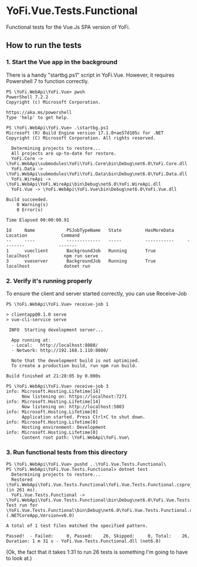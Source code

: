 # YoFi.Vue.Tests.Functional

Functional tests for the Vue.Js SPA version of YoFi.

## How to run the tests

### 1. Start the Vue app in the background

There is a handy "startbg.ps1" script in YoFi.Vue. 
However, it requires Powershell 7 to function correctly.

```
PS \YoFi.WebApi\YoFi.Vue> pwsh
PowerShell 7.2.2
Copyright (c) Microsoft Corporation.

https://aka.ms/powershell
Type 'help' to get help.

PS \YoFi.WebApi\YoFi.Vue> .\startbg.ps1
Microsoft (R) Build Engine version 17.1.0+ae57d105c for .NET
Copyright (C) Microsoft Corporation. All rights reserved.

  Determining projects to restore...
  All projects are up-to-date for restore.
  YoFi.Core -> \YoFi.WebApi\submodules\YoFi\YoFi.Core\bin\Debug\net6.0\YoFi.Core.dll
  YoFi.Data -> \YoFi.WebApi\submodules\YoFi\YoFi.Data\bin\Debug\net6.0\YoFi.Data.dll
  YoFi.WireApi -> \YoFi.WebApi\YoFi.WireApi\bin\Debug\net6.0\YoFi.WireApi.dll
  YoFi.Vue -> \YoFi.WebApi\YoFi.Vue\bin\Debug\net6.0\YoFi.Vue.dll

Build succeeded.
    0 Warning(s)
    0 Error(s)

Time Elapsed 00:00:00.91

Id     Name            PSJobTypeName   State         HasMoreData     Location             Command
--     ----            -------------   -----         -----------     --------             -------
1      vueclient       BackgroundJob   Running       True            localhost             npm run serve
3      vueserver       BackgroundJob   Running       True            localhost             dotnet run
```

### 2. Verify it's running properly

To ensure the client and server started correctly, you can use Receive-Job

```
PS \YoFi.WebApi\YoFi.Vue> receive-job 1

> clientapp@0.1.0 serve
> vue-cli-service serve

 INFO  Starting development server...

  App running at:
  - Local:   http://localhost:8080/
  - Network: http://192.168.1.110:8080/

  Note that the development build is not optimized.
  To create a production build, run npm run build.

Build finished at 21:28:05 by 0.000s

PS \YoFi.WebApi\YoFi.Vue> receive-job 3
info: Microsoft.Hosting.Lifetime[14]
      Now listening on: https://localhost:7271
info: Microsoft.Hosting.Lifetime[14]
      Now listening on: http://localhost:5003
info: Microsoft.Hosting.Lifetime[0]
      Application started. Press Ctrl+C to shut down.
info: Microsoft.Hosting.Lifetime[0]
      Hosting environment: Development
info: Microsoft.Hosting.Lifetime[0]
      Content root path: \YoFi.WebApi\YoFi.Vue\
```

### 3. Run functional tests from this directory

```
PS \YoFi.WebApi\YoFi.Vue> pushd ..\YoFi.Vue.Tests.Functional\
PS \YoFi.WebApi\YoFi.Vue.Tests.Functional> dotnet test
  Determining projects to restore...
  Restored \YoFi.WebApi\YoFi.Vue.Tests.Functional\YoFi.Vue.Tests.Functional.csproj (in 261 ms).
  YoFi.Vue.Tests.Functional -> \YoFi.WebApi\YoFi.Vue.Tests.Functional\bin\Debug\net6.0\YoFi.Vue.Tests.Functional.dll
Test run for \YoFi.Vue.Tests.Functional\bin\Debug\net6.0\YoFi.Vue.Tests.Functional.dll (.NETCoreApp,Version=v6.0)

A total of 1 test files matched the specified pattern.

Passed!  - Failed:     0, Passed:    26, Skipped:     0, Total:    26, Duration: 1 m 31 s - YoFi.Vue.Tests.Functional.dll (net6.0)
```

(Ok, the fact that it takes 1:31 to run 26 tests is something I'm going to have to look at.)
